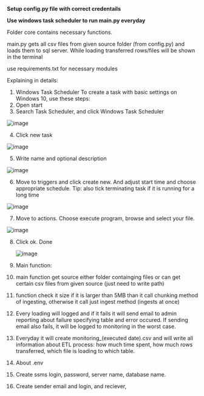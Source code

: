 **Setup config.py file with correct credentails**

**Use windows task scheduler to run main.py everyday**

Folder core contains necessary functions.

main.py gets all csv files from given source folder (from config.py) and loads them to sql server.
While loading transferred rows/files will be shown in the terminal

use requirements.txt for necessary modules

Explaining in details:
1. Windows Task Scheduler
To create a task with basic settings on Windows 10, use these steps:
  1. Open start
  2. Search Task Scheduler, and click Windows Task Scheduler
     
  ![image](https://github.com/futurelider01/Sample-ETL-process/assets/146430607/ccf78998-8742-47ad-acb7-6d9c280723ef)
  
  4. Click new task
  
  ![image](https://github.com/futurelider01/Sample-ETL-process/assets/146430607/0b50ceb5-c9f3-4408-83c6-1d82b36c4fe5)
  
  5. Write name and optional description
  
  ![image](https://github.com/futurelider01/Sample-ETL-process/assets/146430607/ae1451d0-5791-4f29-84e6-e2774da8f650)
  
  6. Move to triggers and click create new. And adjust start time and choose appropriate schedule.
     Tip: also tick terminating task if it is running for a long time
  
  ![image](https://github.com/futurelider01/Sample-ETL-process/assets/146430607/44e7c3f5-ae13-4b2c-a4cd-42fde5c9af5f)
  
  7. Move to actions. Choose execute program, browse and select your file.
  
  ![image](https://github.com/futurelider01/Sample-ETL-process/assets/146430607/8c1b7a83-0353-4ab7-9bb6-d9e5c2a42a5b)
  
  8. Click ok. Done
  
     ![image](https://github.com/futurelider01/Sample-ETL-process/assets/146430607/69cd3981-efa9-4364-b23f-903eba2e21ed)



2. Main function:
  1. main function get source either folder containging files or can get certain csv files from given source (just need to write path)
  2. function check it size if it is larger than 5MB than it call chunking method of ingesting, otherwise it call just ingest method (ingests at once)
  3. Every loading will logged and if it fails it will send email to admin reporting about failure specifying table and error occured. If sending email also fails, it will be logged to monitoring in the worst case.
  4. Everyday it will create monitoring_(executed date).csv and will write all information about ETL process: how much time spent, how much rows transferred, which file is loading to which table.

3. About .env
  1. Create ssms login, password, server name, database name.
  2. Create sender email and login, and reciever,
